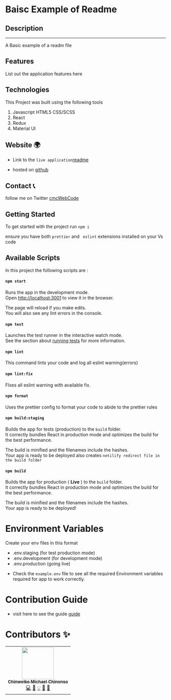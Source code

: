 # Baisc Example of Readme


## Description

-------------------------
A Basic example of a readm file

## Features

List out the application features here


## Technologies

This Project was built using the following tools

1. Javascript HTML5 CSS/SCSS
2. React
3. Redux
4. Material UI

## Website 🌍

- Link to the `live application`[readme](https://github.com/)

- hosted on [github](https://github.com/)

## Contact 📞

follow me on Twitter [cmcWebCode](https://twitter.com/cmcWebCode40)


## Getting Started

To get started with the project run `npm i  `

ensure you have both `prettier` and ` eslint` extensions installed on your Vs code

## Available Scripts

In this project the following scripts are :

#### `npm start`

Runs the app in the development mode.<br />
Open [http://localhost:3001](http://localhost:3001) to view it in the browser.

The page will reload if you make edits.<br />
You will also see any lint errors in the console.

#### `npm test`

Launches the test runner in the interactive watch mode.<br />
See the section about [running tests](https://facebook.github.io/create-react-app/docs/running-tests) for more information.

#### `npm lint`

This command lints your code and log all eslint warning(errors)

#### `npm lint:fix`

FIxes all eslint warning with available fix.

#### `npm format`

Uses the prettier config to format your code to abide to the prettier rules

#### `npm build:staging`

Builds the app for tests (production) to the `build` folder.<br />
It correctly bundles React in production mode and optimizes the build for the best performance.

The build is minified and the filenames include the hashes.<br />
Your app is ready to be deployed also creates `netilify redirect file in the build folder`

#### `npm build`

Builds the app for production ( **Live** ) to the `build` folder.<br />
It correctly bundles React in production mode and optimizes the build for the best performance.

The build is minified and the filenames include the hashes.<br />
Your app is ready to be deployed!


# Environment Variables


Create your env files in this format

- .env.staging (for test production mode)
- .env.development (for development mode)
- .env.production (going live)


* Check the `example.env` file to see all the required Environment variables required for app to work correctly.

# Contribution Guide

- visit here to see the guide [guide](https://github.com/cmcWebCode40)

# Contributors ✨

<table>
  <tr>
    <td align="center"><a href="https://github.com/cmcWebCode40"><img src="https://res.cloudinary.com/cmcwebcode/image/upload/v1610466062/PRA_0838-min-min-compressed_ee3gsf.jpg" width="100px;" alt=""/><br /><sub><b>Chinweike Michael Chinonso</b></sub></a><br /><a href="https://github.com/cmcWebCode40" title="Code">💻</a> <a href="#ideas-cmcWebCode" title="Ideas, Planning, & Feedback">🤔</a> <a href="#example-cmcWebCode" title="Examples">💡</a> <a href="#maintenance-cmcWebCode" title="Maintenance">🚧</a> <a href="https://github.com/Accelerar-Projetcs/Cooperatives_Frontend/pulls" title="Reviewed Pull Requests">👀</a></td>
    
  </tr>
</table>
